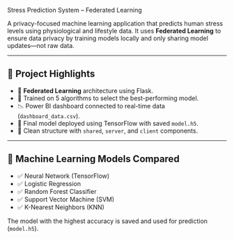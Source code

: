 Stress Prediction System – Federated Learning

A privacy-focused machine learning application that predicts human stress levels using physiological and lifestyle data. It uses **Federated Learning** to ensure data privacy by training models locally and only sharing model updates—not raw data.

---

## 📌 Project Highlights

- 🔐 **Federated Learning** architecture using Flask.
- 🧪 Trained on 5 algorithms to select the best-performing model.
- 📉 Power BI dashboard connected to real-time data (`dashboard_data.csv`).
- 🧠 Final model deployed using TensorFlow with saved `model.h5`.
- 📁 Clean structure with `shared`, `server`, and `client` components.

---

## 🧠 Machine Learning Models Compared

- ✅ Neural Network (TensorFlow)
- ✅ Logistic Regression
- ✅ Random Forest Classifier
- ✅ Support Vector Machine (SVM)
- ✅ K-Nearest Neighbors (KNN)

The model with the highest accuracy is saved and used for prediction (`model.h5`).

